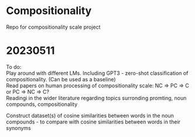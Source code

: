 # Compositionality
Repo for compositionality scale project

# 20230511
To do:\
Play around with different LMs.
Including GPT3 - zero-shot classification of compositionality. (Can be used as a baseline)\
Read papers on human processing of compositionality scale: NC => PC => C or PC => NC => C?\
Readingi in the wider literature regarding topics surronding promting, noun compounds, compositionality

Construct dataset(s) of cosine similarities between words in the noun compounds - to compare with cosine similarities between words in their synonyms
